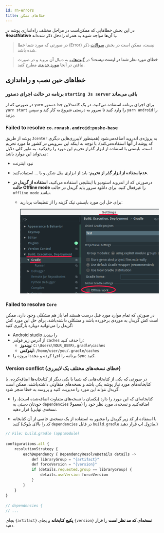 ```yaml
---
id: rn-errors
title: خطاهای ممکن
---
```


در این بخش خطاهایی که ممکن‌است در مراحل مختلف راه‌اندازی پوشه در **ReactNative** با آن‌ها مواجه شوید به همراه راه‌حل ذکر شده‌اند.

> در صورتی که مورد شما خطا (Error) نیست، ممکن است در بخش [سوالات](/docs/react-native/rn-faq) ذکر شده باشد.

> **خطای مورد نظر شما در لیست نیست؟** در [گیت‌هاب](https://github.com/pusheco/pushe-react-native/issues?utf8=%E2%9C%93&q=is%3Aissue) به دنبال آن بروید و در صورت نیافتن در آنجا [مورد جدیدی](https://github.com/pusheco/pushe-react-native/issues/new) مطرح کنید.


## خطاهای حین نصب‌ و راه‌اندازی

### برنامه در حالت اجرای دستور `starting Js server` باقی می‌ماند

در صورتی که از `yarn` برای اجرای برنامه استفاده می‌کنید، در یک کامندلاین جدا دستور `yarn start` را وارد کنید تا سرور به درستی شروع به کار کند و سپس `yarn android` را بزنید.

### Failed to resolve `co.ronash.android:pushe-base`

پوشه از طریق `Jcenter` به پروژه‌ی اندروید اضافه‌می‌شود (همینطور لایبرری‌هایی دیگری که پوشه از آنها استفاده‌می‌کند). با توجه به اینکه این سرویس در کشور ما مورد تحریم است، بایستی با استفاده از ابزار گذراز تحریم این مورد را رفع‌کنید. به طور کلی دلایل می‌تواند این موارد باشد:

* نبود اینترنت
* **عدم‌استفاده از ابزار گذر از تحریم**: باید از ابزاری مثل شکن و یا ... استفاده‌کنید.
* درصورتی که از اندروید استودیو یا اینتلیجی استفاده می‌کنید، **استفاده از گریدل در حالت Offline mode** را غیرفعال کنید. برای دانلود سرور باید گریدل در حالت `offline mode` نباشد.
 
    * برای حل این مورد بایستی تیک گزینه را از تنظیمات بردارید:

        <img src="/img/studio/gradle_offline.png" width="600" />


### Failed to resolve `Core`

در صورتی که تمام موارد مورد قبل درست هستند اما باز هم مشکلی وجود دارد، ممکن است کش گریدل به موردی برخورده باشد و مشکلی داشته‌باشد. برای حل این مورد کش گریدل را می‌توانید دوباره بارگیری کنید:

* Android studio را ببندید
* از آدرس زیر فولدر `caches` را حذف کنید:
    * **ویندوز**: `C:\Users\YOUR_USER\.gradle\caches`
    * **لینوکس**: `/home/user/you/.gradle/caches`
* برنامه را اجرا کرده و مجددا پروژه را `Sync` کنید.

### Version conflict (خطای نسخه‌های مختلف یک لایبرری)

در صورتی که یکی از کتابخانه‌هایی که شما یا یکی دیگر از کتابخانه‌ها اضافه‌کرده، با کتابخانه‌های مورد نیاز پوشه یکی باشد و نسخه‌های متفاوتی داشته‌باشند، ممکن است گریدل نتواند این مورد را مدیریت کنید و پروسه به خطا منجر شود.

* کتابخانه‌ای که این مورد را دارد (یکسان با نسخه‌های متفاوت اضافه‌شده است)، را خودتان دستی به `dependencies` اضافه‌کنید و نسخه‌ی مورد نظر خود را (معمولا نسخه‌ی نهایی) قرار دهید.

* با استفاده از کد زیر گریدل را مجبور به استفاده از یک نسخه‌ی خاصی از آن کتابخانه کنید (کد را بالای بلوک `dependencies` در فایل `build.gradle` ماژول اپ قرار دهید.)

```js
// File: build.gradle (app:module)

configurations.all {
    resolutionStrategy {
        eachDependency { DependencyResolveDetails details ->
            def libraryGroup = "{artifact}"
            def forceVersion = "{version}"
            if (details.requested.group == libraryGroup) {
                details.useVersion forceVersion
            }
        }
    }
}

// dependencies {
// ...

```

بجای `{artifact}` **پکیج‌ کتابخانه** و بجای `{version}‍` **نسخه‌ای که مد نظر است** را قرار دهید.

